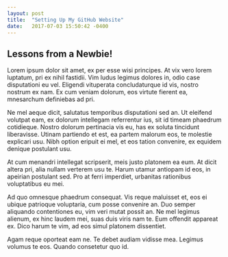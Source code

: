 ```yaml
---
layout: post
title:  "Setting Up My GitHub Website"
date:   2017-07-03 15:50:42 -0400
---
```


## Lessons from a Newbie!
Lorem ipsum dolor sit amet, ex per esse wisi principes. At vix vero lorem luptatum, pri ex nihil fastidii. Vim ludus legimus dolores in, odio case disputationi eu vel. Eligendi vituperata concludaturque id vis, nostro nostrum ex nam. Ex cum veniam dolorum, eos virtute fierent ea, mnesarchum definiebas ad pri.

Ne mel aeque dicit, salutatus temporibus disputationi sed an. Ut eleifend volutpat eam, ex dolorum intellegam referrentur ius, sit id timeam phaedrum cotidieque. Nostro dolorum pertinacia vis eu, has ex soluta tincidunt liberavisse. Utinam partiendo et est, ea partem malorum eos, te molestie explicari usu. Nibh option eripuit ei mel, et eos tation convenire, ex equidem denique postulant usu.

At cum menandri intellegat scripserit, meis justo platonem ea eum. At dicit altera pri, alia nullam verterem usu te. Harum utamur antiopam id eos, in apeirian postulant sed. Pro at ferri imperdiet, urbanitas rationibus voluptatibus eu mei.

Ad quo omnesque phaedrum consequat. Vis reque maluisset et, eos ei ubique patrioque voluptaria, cum posse convenire an. Duo semper aliquando contentiones eu, vim veri mutat possit an. Ne mel legimus alienum, ex hinc laudem mei, suas duis viris nam te. Eum offendit appareat ex. Dico harum te vim, ad eos simul platonem dissentiet.

Agam reque oporteat eam ne. Te debet audiam vidisse mea. Legimus volumus te eos. Quando consetetur quo id.
